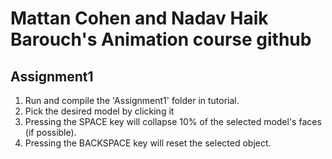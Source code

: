 # Mattan Cohen and Nadav Haik Barouch's Animation course github

## Assignment1


1. Run and compile the 'Assignment1' folder in tutorial.
2. Pick the desired model by clicking it
3. Pressing the SPACE key will collapse 10% of the selected model's faces (if possible).
4. Pressing the BACKSPACE key will reset the selected object. 


